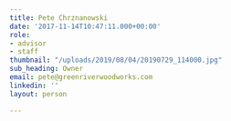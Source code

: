 ```yaml
---
title: Pete Chrznanowski
date: '2017-11-14T10:47:11.000+00:00'
role:
- advisor
- staff
thumbnail: "/uploads/2019/08/04/20190729_114000.jpg"
sub_heading: Owner
email: pete@greenriverwoodworks.com
linkedin: ''
layout: person

---
```

